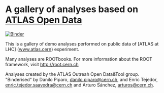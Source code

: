 # A gallery of analyses based on [ATLAS Open Data](http://opendata.atlas.cern)
[![Binder](https://mybinder.org/badge_logo.svg)](https://mybinder.org/v2/gh/artfisica/opendataGallery/55960c4a04f5fdd5800c075bac46524a76fa06c0)

This is a gallery of demo analyses performed on public data of [ATLAS at LHC] (www.atlas.cern) experiment.

Many analyses are ROOTbooks. For more information about the ROOT framework, visit http://root.cern.ch

Analyses created by the ATLAS Outreah Open Data&Tool group.
"Binderised" by Danilo Piparo, danilo.piparo@cern.ch, and Enric Tejedor, enric.tejedor.saavedra@cern.ch and Arturo Sánchez, arturos@cern.ch.

